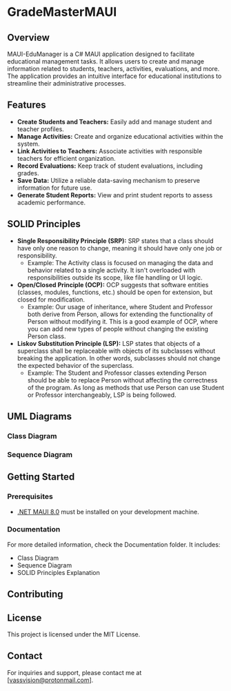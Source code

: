 # GradeMasterMAUI

## Overview
MAUI-EduManager is a C# MAUI application designed to facilitate educational management tasks. It allows users to create and manage information related to students, teachers, activities, evaluations, and more. 
The application provides an intuitive interface for educational institutions to streamline their administrative processes.

## Features
- **Create Students and Teachers:** Easily add and manage student and teacher profiles.
- **Manage Activities:** Create and organize educational activities within the system.
- **Link Activities to Teachers:** Associate activities with responsible teachers for efficient organization.
- **Record Evaluations:** Keep track of student evaluations, including grades.
- **Save Data:** Utilize a reliable data-saving mechanism to preserve information for future use.
- **Generate Student Reports:** View and print student reports to assess academic performance.

## SOLID Principles
- **Single Responsibility Principle (SRP):** SRP states that a class should have only one reason to change, meaning it should have only one job or responsibility. 
  - Example: The Activity class is focused on managing the data and behavior related to a single activity. It isn't overloaded with responsibilities outside its scope, like file handling or UI logic.
- **Open/Closed Principle (OCP):** OCP suggests that software entities (classes, modules, functions, etc.) should be open for extension, but closed for modification.
  - Example: Our usage of inheritance, where Student and Professor both derive from Person, allows for extending the functionality of Person without modifying it. This is a good example of OCP, where you can add new types of people without changing the existing Person class.
- **Liskov Substitution Principle (LSP):** LSP states that objects of a superclass shall be replaceable with objects of its subclasses without breaking the application. In other words, subclasses should not change the expected behavior of the superclass.
  - Example: The Student and Professor classes extending Person should be able to replace Person without affecting the correctness of the program. As long as methods that use Person can use Student or Professor interchangeably, LSP is being followed.
## UML Diagrams
### Class Diagram



### Sequence Diagram



## Getting Started

### Prerequisites
- [.NET MAUI 8.0](https://dotnet.microsoft.com/apps/maui) must be installed on your development machine.

### Documentation
For more detailed information, check the Documentation folder. It includes:
- Class Diagram
- Sequence Diagram
- SOLID Principles Explanation

## Contributing

## License
This project is licensed under the MIT License.

## Contact
For inquiries and support, please contact me at [vassvision@protonmail.com].

